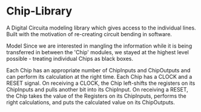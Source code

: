 Chip-Library
============

A Digital Circuita modeling library which gives access to the individual lines. Built with the motivation of re-creating circuit bending in software. 

Model
Since we are interested in mangling the information while it is being transferred in between the 'Chip' modules, we stayed at the highest level possible - treating individual Chips as black boxes. 

Each Chip has an appropriate number of ChipInputs and ChipOutputs and can perform its calculation at the right time. Each Chip has a CLOCK and a RESET signal. On receiving a CLOCK, the Chip left-shifts the registers on its ChipInputs and pulls another bit into its ChipInput. On receiving a RESET, the Chip takes the value of the Registers on its ChipInputs, performs the right calculations, and puts the calculated value on its ChipOutputs.

